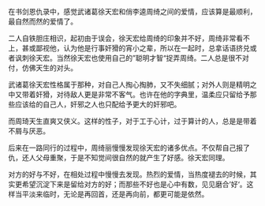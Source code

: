 在书剑恩仇录中，感觉武诸葛徐天宏和俏李逵周绮之间的爱情，应该算是最顺利，最自然而然的爱情了。

二人自铁胆庄相识，起初由于误会，徐天宏给周绮的印象并不好，周绮非常看不上，甚或鄙视他，认为他是行事奸猾的宵小之辈，所以在一起时，总拿话语挤兑或者讽刺徐天宏。当然徐天宏也使用自己的”聪明才智“捉弄周绮。二人总是很不对付，仿佛天生的对头。

武诸葛徐天宏性格属于那种，对自己人掏心掏肺，又不失细腻；对外人则是精明之中又带着奸猾，对待敌人更是非常不客气。也许在他的字典里，温柔应只留给予那些应该给的自己人，奸邪之人也只配给予更大的奸邪吧。

而周琦天生直爽又侠义。这样的性子，对于工于心计，过于算计的人，总是是带着不屑与厌恶。

后来在一路同行的过程中，周绮丽慢慢发现徐天宏的诸多优点。不仅帮自己报了仇，还人父母重聚，于是不知觉间很自然的就产生了好感。徐天宏同理。

对方的好与不好，在相处过程中慢慢去发现。热烈的爱情，当热度褪去的时候，其实更希望沉淀下来是留给对方的好；而那些不好也是心中有数，见见磨合’好‘。这样当平淡来临时，无论是再回首，还是再向前，都更可能是依然。
